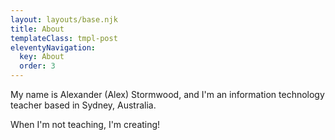 ```yaml
---
layout: layouts/base.njk
title: About
templateClass: tmpl-post
eleventyNavigation:
  key: About
  order: 3
---
```


My name is Alexander (Alex) Stormwood, and I'm an information technology teacher based in Sydney, Australia.

When I'm not teaching, I'm creating!